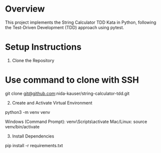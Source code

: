 # Overview

This project implements the String Calculator TDD Kata in Python, following the Test-Driven Development (TDD) approach using pytest.

# Setup Instructions

1. Clone the Repository

# Use command to clone with SSH

 git clone git@github.com:nida-kauser/string-calculator-tdd.git   

 2. Create and Activate Virtual Environment

<!-- create VENV -->
 python3 -m venv venv  

 <!-- Activate VENV -->
 Windows (Command Prompt): venv\Scripts\activate
 Mac/Linux: source venv/bin/activate

 3. Install Dependencies

 pip install -r requirements.txt
